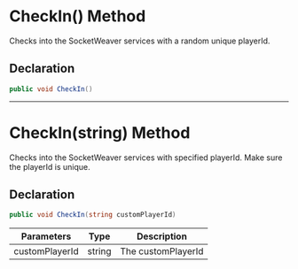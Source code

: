 # CheckIn() Method

Checks into the SocketWeaver services with a random unique playerId.
## Declaration

``` c#
public void CheckIn()
```

___

# CheckIn(string) Method

Checks into the SocketWeaver services with specified playerId. Make sure the playerId is unique.

## Declaration

``` c#
public void CheckIn(string customPlayerId)
```

| Parameters     |  Type  | Description        |
|----------------|------|--------------------|
| customPlayerId | string | The customPlayerId |
